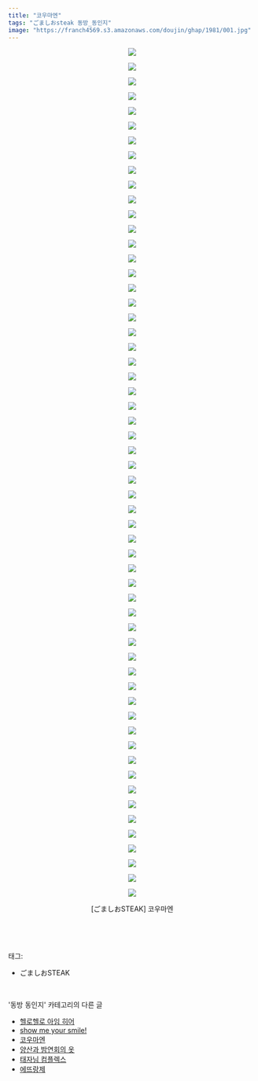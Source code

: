 ```yaml
---
title: "코우마엔"
tags: "ごましおsteak 동방_동인지"
image: "https://franch4569.s3.amazonaws.com/doujin/ghap/1981/001.jpg"
---
```

<div class="article">
<p style="text-align: center; clear: none; float: none;"><img src="{{ site.imgserver2 }}/ghap/1981/001.jpg"/></p>
<p style="text-align: center; clear: none; float: none;"><img src="{{ site.imgserver2 }}/ghap/1981/002.jpg"/></p>
<p style="text-align: center; clear: none; float: none;"><img src="{{ site.imgserver2 }}/ghap/1981/003.jpg"/></p>
<p style="text-align: center; clear: none; float: none;"><img src="{{ site.imgserver2 }}/ghap/1981/004.jpg"/></p>
<p style="text-align: center; clear: none; float: none;"><img src="{{ site.imgserver2 }}/ghap/1981/005.jpg"/></p>
<p style="text-align: center; clear: none; float: none;"><img src="{{ site.imgserver2 }}/ghap/1981/006.jpg"/></p>
<p style="text-align: center; clear: none; float: none;"><img src="{{ site.imgserver2 }}/ghap/1981/007.jpg"/></p>
<p style="text-align: center; clear: none; float: none;"><img src="{{ site.imgserver2 }}/ghap/1981/008.jpg"/></p>
<p style="text-align: center; clear: none; float: none;"><img src="{{ site.imgserver2 }}/ghap/1981/009.jpg"/></p>
<p style="text-align: center; clear: none; float: none;"><img src="{{ site.imgserver2 }}/ghap/1981/010.jpg"/></p>
<p style="text-align: center; clear: none; float: none;"><img src="{{ site.imgserver2 }}/ghap/1981/011.jpg"/></p>
<p style="text-align: center; clear: none; float: none;"><img src="{{ site.imgserver2 }}/ghap/1981/012.jpg"/></p>
<p style="text-align: center; clear: none; float: none;"><img src="{{ site.imgserver2 }}/ghap/1981/013.jpg"/></p>
<p style="text-align: center; clear: none; float: none;"><img src="{{ site.imgserver2 }}/ghap/1981/014.jpg"/></p>
<p style="text-align: center; clear: none; float: none;"><img src="{{ site.imgserver2 }}/ghap/1981/015.jpg"/></p>
<p style="text-align: center; clear: none; float: none;"><img src="{{ site.imgserver2 }}/ghap/1981/016.jpg"/></p>
<p style="text-align: center; clear: none; float: none;"><img src="{{ site.imgserver2 }}/ghap/1981/017.jpg"/></p>
<p style="text-align: center; clear: none; float: none;"><img src="{{ site.imgserver2 }}/ghap/1981/018.jpg"/></p>
<p style="text-align: center; clear: none; float: none;"><img src="{{ site.imgserver2 }}/ghap/1981/019.jpg"/></p>
<p style="text-align: center; clear: none; float: none;"><img src="{{ site.imgserver2 }}/ghap/1981/020.jpg"/></p>
<p style="text-align: center; clear: none; float: none;"><img src="{{ site.imgserver2 }}/ghap/1981/021.jpg"/></p>
<p style="text-align: center; clear: none; float: none;"><img src="{{ site.imgserver2 }}/ghap/1981/022.jpg"/></p>
<p style="text-align: center; clear: none; float: none;"><img src="{{ site.imgserver2 }}/ghap/1981/023.jpg"/></p>
<p style="text-align: center; clear: none; float: none;"><img src="{{ site.imgserver2 }}/ghap/1981/024.jpg"/></p>
<p style="text-align: center; clear: none; float: none;"><img src="{{ site.imgserver2 }}/ghap/1981/025.jpg"/></p>
<p style="text-align: center; clear: none; float: none;"><img src="{{ site.imgserver2 }}/ghap/1981/026.jpg"/></p>
<p style="text-align: center; clear: none; float: none;"><img src="{{ site.imgserver2 }}/ghap/1981/027.jpg"/></p>
<p style="text-align: center; clear: none; float: none;"><img src="{{ site.imgserver2 }}/ghap/1981/028.jpg"/></p>
<p style="text-align: center; clear: none; float: none;"><img src="{{ site.imgserver2 }}/ghap/1981/029.jpg"/></p>
<p style="text-align: center; clear: none; float: none;"><img src="{{ site.imgserver2 }}/ghap/1981/030.jpg"/></p>
<p style="text-align: center; clear: none; float: none;"><img src="{{ site.imgserver2 }}/ghap/1981/031.jpg"/></p>
<p style="text-align: center; clear: none; float: none;"><img src="{{ site.imgserver2 }}/ghap/1981/032.jpg"/></p>
<p style="text-align: center; clear: none; float: none;"><img src="{{ site.imgserver2 }}/ghap/1981/033.jpg"/></p>
<p style="text-align: center; clear: none; float: none;"><img src="{{ site.imgserver2 }}/ghap/1981/034.jpg"/></p>
<p style="text-align: center; clear: none; float: none;"><img src="{{ site.imgserver2 }}/ghap/1981/035.jpg"/></p>
<p style="text-align: center; clear: none; float: none;"><img src="{{ site.imgserver2 }}/ghap/1981/036.jpg"/></p>
<p style="text-align: center; clear: none; float: none;"><img src="{{ site.imgserver2 }}/ghap/1981/037.jpg"/></p>
<p style="text-align: center; clear: none; float: none;"><img src="{{ site.imgserver2 }}/ghap/1981/038.jpg"/></p>
<p style="text-align: center; clear: none; float: none;"><img src="{{ site.imgserver2 }}/ghap/1981/039.jpg"/></p>
<p style="text-align: center; clear: none; float: none;"><img src="{{ site.imgserver2 }}/ghap/1981/040.jpg"/></p>
<p style="text-align: center; clear: none; float: none;"><img src="{{ site.imgserver2 }}/ghap/1981/041.jpg"/></p>
<p style="text-align: center; clear: none; float: none;"><img src="{{ site.imgserver2 }}/ghap/1981/042.jpg"/></p>
<p style="text-align: center; clear: none; float: none;"><img src="{{ site.imgserver2 }}/ghap/1981/043.jpg"/></p>
<p style="text-align: center; clear: none; float: none;"><img src="{{ site.imgserver2 }}/ghap/1981/044.jpg"/></p>
<p style="text-align: center; clear: none; float: none;"><img src="{{ site.imgserver2 }}/ghap/1981/045.jpg"/></p>
<p style="text-align: center; clear: none; float: none;"><img src="{{ site.imgserver2 }}/ghap/1981/046.jpg"/></p>
<p style="text-align: center; clear: none; float: none;"><img src="{{ site.imgserver2 }}/ghap/1981/047.jpg"/></p>
<p style="text-align: center; clear: none; float: none;"><img src="{{ site.imgserver2 }}/ghap/1981/048.jpg"/></p>
<p style="text-align: center; clear: none; float: none;"><img src="{{ site.imgserver2 }}/ghap/1981/049.jpg"/></p>
<p style="text-align: center; clear: none; float: none;"><img src="{{ site.imgserver2 }}/ghap/1981/050.jpg"/></p>
<p style="text-align: center; clear: none; float: none;"><img src="{{ site.imgserver2 }}/ghap/1981/051.jpg"/></p>
<p style="text-align: center; clear: none; float: none;"><img src="{{ site.imgserver2 }}/ghap/1981/052.jpg"/></p>
<p style="text-align: center; clear: none; float: none;"><img src="{{ site.imgserver2 }}/ghap/1981/053.jpg"/></p>
<p style="text-align: center; clear: none; float: none;"><img src="{{ site.imgserver2 }}/ghap/1981/054.jpg"/></p>
<p style="text-align: center; clear: none; float: none;"><img src="{{ site.imgserver2 }}/ghap/1981/055.jpg"/></p>
<p style="text-align: center; clear: none; float: none;"><img src="{{ site.imgserver2 }}/ghap/1981/056.jpg"/></p>
<p style="text-align: center; clear: none; float: none;"><img src="{{ site.imgserver2 }}/ghap/1981/057.jpg"/></p>
<p style="text-align: center; clear: none; float: none;"><img src="{{ site.imgserver2 }}/ghap/1981/058.jpg"/></p>
<p style="text-align: center; clear: none; float: none;">[ごましおSTEAK] 코우마엔</p>
<p><br/></p>
</div><br/>
<div class="tagTrail">
<p>태그: </p>
<ul>
<li>ごましおSTEAK</li>
</ul>
</div><br/>
<div class="another">
<p>'동방 동인지' 카테고리의 다른 글</p>
<ul>
<li><a href="/ghap_1983">헬로헬로 아임 히어</a></li>
<li><a href="/ghap_1982">show me your smile!</a></li>
<li><a href="/ghap_1981">코우마엔</a></li>
<li><a href="/ghap_1980">양산과 밤연회의 옷</a></li>
<li><a href="/ghap_1978">태자님 컴플렉스</a></li>
<li><a href="/ghap_1977">에뜨랑제</a></li>
</ul>
</div><br/>
<div class="cb_module cb_fluid">
<div class="cb_wrt cb_profile">
</div><!-- commentList close -->
</div><br/>
